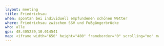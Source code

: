 ```yaml
---
layout: meeting
title: Friedrichsau
when: spontan bei individuell empfundenen schönen Wetter
where: Friedrichsau zwischen SSV und Fußgängerbrücke
who: alle
gps: 48.405239,10.014541
map: <iframe width="650" height="480" frameborder="0" scrolling="no" marginheight="0" marginwidth="0" src="http://maps.google.com/maps?f=q&amp;source=s_q&amp;hl=de&amp;geocode=&amp;q=48.405239,10.014541&amp;aq=&amp;sll=48.405239,10.014541&amp;sspn=0.011054,0.027874&amp;vpsrc=0&amp;ie=UTF8&amp;t=h&amp;z=14&amp;ll=48.405239,10.014541&amp;output=embed"></iframe><br /><small><a href="http://maps.google.com/maps?f=q&amp;source=embed&amp;hl=de&amp;geocode=&amp;q=48.405239,10.014541&amp;aq=&amp;sll=48.405239,10.014541&amp;sspn=0.011054,0.027874&amp;vpsrc=0&amp;ie=UTF8&amp;t=h&amp;z=14&amp;ll=48.405239,10.014541" style="color:#0000FF;text-align:left">Größere Kartenansicht</a></small>
---
```


